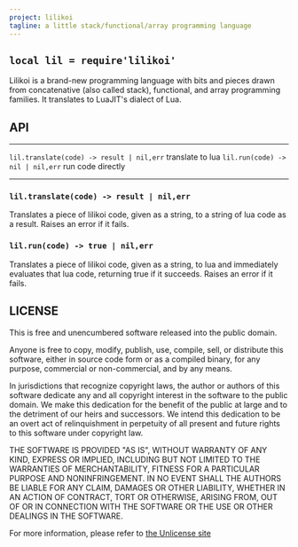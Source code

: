 ```yaml
---
project: lilikoi
tagline: a little stack/functional/array programming language
---
```


## `local lil = require'lilikoi'`

Lilikoi is a brand-new programming language with bits and pieces drawn from
concatenative (also called stack), functional, and array programming families.
It translates to LuaJIT's dialect of Lua.

## API

------------------------------------------ ----------------------
`lil.translate(code) -> result | nil,err`  translate to lua
`lil.run(code) -> nil | nil,err`           run code directly
------------------------------------------ ----------------------

### `lil.translate(code) -> result | nil,err`

Translates a piece of lilikoi code, given as a string, to a string
of lua code as a result.
Raises an error if it fails.

### `lil.run(code) -> true | nil,err`

Translates a piece of lilikoi code, given as a string, to lua and
immediately evaluates that lua code, returning true if it succeeds.
Raises an error if it fails.

## LICENSE

This is free and unencumbered software released into the public domain.

Anyone is free to copy, modify, publish, use, compile, sell, or
distribute this software, either in source code form or as a compiled
binary, for any purpose, commercial or non-commercial, and by any
means.

In jurisdictions that recognize copyright laws, the author or authors
of this software dedicate any and all copyright interest in the
software to the public domain. We make this dedication for the benefit
of the public at large and to the detriment of our heirs and
successors. We intend this dedication to be an overt act of
relinquishment in perpetuity of all present and future rights to this
software under copyright law.

THE SOFTWARE IS PROVIDED "AS IS", WITHOUT WARRANTY OF ANY KIND,
EXPRESS OR IMPLIED, INCLUDING BUT NOT LIMITED TO THE WARRANTIES OF
MERCHANTABILITY, FITNESS FOR A PARTICULAR PURPOSE AND NONINFRINGEMENT.
IN NO EVENT SHALL THE AUTHORS BE LIABLE FOR ANY CLAIM, DAMAGES OR
OTHER LIABILITY, WHETHER IN AN ACTION OF CONTRACT, TORT OR OTHERWISE,
ARISING FROM, OUT OF OR IN CONNECTION WITH THE SOFTWARE OR THE USE OR
OTHER DEALINGS IN THE SOFTWARE.

For more information, please refer to [the Unlicense site](http://unlicense.org)

